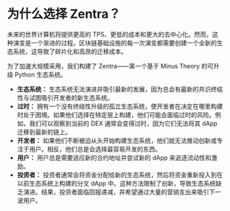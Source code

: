 # 为什么选择 Zentra？

未来的世界计算机将提供更高的 TPS、更低的成本和更大的去中心化。然而，这种演变是一个渐进的过程。区块链基础设施的每一次演变都需要创建一个全新的生态系统，这导致了碎片化和高昂的迁移成本。

为了加速大规模采用，我们构建了 Zentra——第一个基于 Minus Theory 的可升级 Python 生态系统。

* **生态系统：** 生态系统无法演进并吸引最新的发展，因为总会有最新的共识终结性与试图吸引开发者的新生态系统。
* **过时：** 拥有一个没有终结性升级的孤立生态系统，使开发者在决定在哪里构建时处于困境。如果他们选择在特定层上构建，他们可能会面临过时的风险。例如，我们可以观察到当前的 DEX 通常会变得过时，因为它们无法将其 dApp 迁移到最新的链上。
* **开发者：** 如果他们不断被迫从头开始构建生态系统，他们就无法推动创新或专注于用户。相反，他们总是会选择最容易开发的东西。
* **用户：** 用户总是需要适应新的合约地址并尝试新的 dApp 来追逐流动性和激励。
* **投资者：** 投资者通常会将资金分配给新的生态系统，然后将资金重新投入到在以前生态系统上构建的分叉 dApp 中。这种方法限制了创新，导致生态系统缺乏演进。结果，投资者面临回报递减，并希望通过大量的营销支出来吸引下一波用户。
